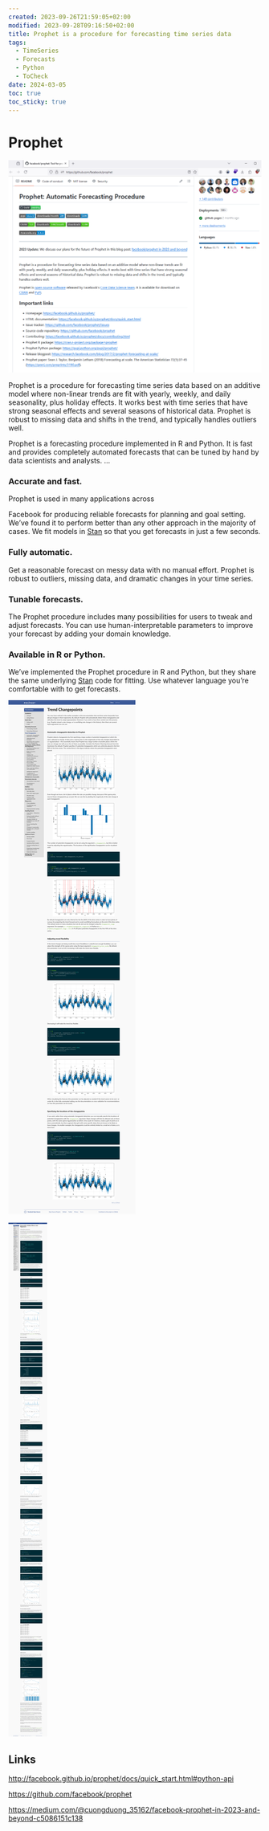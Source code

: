 ```yaml
---
created: 2023-09-26T21:59:05+02:00
modified: 2023-09-28T09:16:50+02:00
title: Prophet is a procedure for forecasting time series data
tags:
  - TimeSeries
  - Forecasts
  - Python
  - ToCheck
date: 2024-03-05
toc: true
toc_sticky: true
---
```

# Prophet

![](../_asset/2023-09-26-Prophet_image_1.png)

Prophet is a procedure for forecasting time series data based on an additive model where non-linear trends are fit with yearly, weekly, and daily seasonality, plus holiday effects. It works best with time series that have strong seasonal effects and several seasons of historical data. Prophet is robust to missing data and shifts in the trend, and typically handles outliers well.

Prophet is a forecasting procedure implemented in R and Python. It is fast and provides completely automated forecasts that can be tuned by hand by data scientists and analysts.
...

### Accurate and fast.

Prophet is used in many applications across 

Facebook for producing reliable forecasts for planning and goal setting. We’ve found it to perform better than any other approach in the majority of cases. We fit models in [Stan](http://mc-stan.org) so that you get forecasts in just a few seconds.

### Fully automatic.

Get a reasonable forecast on messy data with no manual effort. Prophet is robust to outliers, missing data, and dramatic changes in your time series.

### Tunable forecasts.

The Prophet procedure includes many possibilities for users to tweak and adjust forecasts. You can use human-interpretable parameters to improve your forecast by adding your domain knowledge.

### Available in R or Python.

We’ve implemented the Prophet procedure in R and Python, but they share the same underlying [Stan](http://mc-stan.org) code for fitting. Use whatever language you’re comfortable with to get forecasts.

![](../_asset/2023-09-26-Prophet_image_2.png)

![](../_asset/2023-09-26-Prophet_image_3.png)
## Links 

<http://facebook.github.io/prophet/docs/quick_start.html#python-api>

<https://github.com/facebook/prophet>

<https://medium.com/@cuongduong_35162/facebook-prophet-in-2023-and-beyond-c5086151c138>